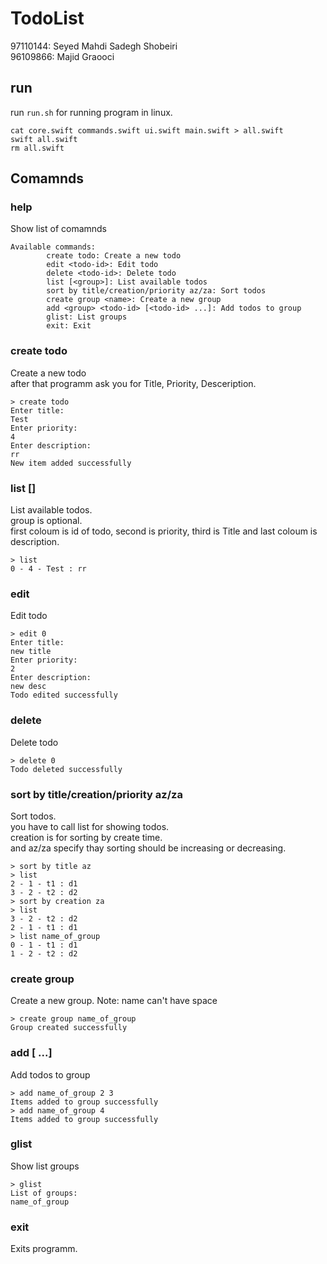 # TodoList

97110144: Seyed Mahdi Sadegh Shobeiri  
96109866: Majid Graooci

## run

run ``run.sh`` for running program in linux.  
```
cat core.swift commands.swift ui.swift main.swift > all.swift
swift all.swift
rm all.swift
```

## Comamnds

### help
Show list of comamnds
```
Available commands:
        create todo: Create a new todo
        edit <todo-id>: Edit todo
        delete <todo-id>: Delete todo
        list [<group>]: List available todos
        sort by title/creation/priority az/za: Sort todos
        create group <name>: Create a new group
        add <group> <todo-id> [<todo-id> ...]: Add todos to group
        glist: List groups
        exit: Exit
```

### create todo
Create a new todo  
after that programm ask you for Title, Priority, Desceription.
```
> create todo
Enter title: 
Test
Enter priority: 
4
Enter description: 
rr
New item added successfully
```

### list [<group>]
List available todos.  
group is optional.  
first coloum is id of todo, second is priority, third is Title and last coloum is description.
```
> list  
0 - 4 - Test : rr
```

### edit <todo-id>
Edit todo  
```
> edit 0
Enter title: 
new title
Enter priority: 
2 
Enter description: 
new desc
Todo edited successfully
```

### delete <todo-id>
Delete todo
```
> delete 0
Todo deleted successfully
```
### sort by title/creation/priority az/za
Sort todos.  
you have to call list for showing todos.  
creation is for sorting by create time.  
and az/za specify thay sorting should be increasing or decreasing.
```
> sort by title az
> list
2 - 1 - t1 : d1
3 - 2 - t2 : d2
> sort by creation za
> list
3 - 2 - t2 : d2
2 - 1 - t1 : d1
> list name_of_group
0 - 1 - t1 : d1
1 - 2 - t2 : d2
```
### create group <name>
Create a new group.
Note: name can't have space
```
> create group name_of_group
Group created successfully
```
### add <group> <todo-id> [<todo-id> ...]
Add todos to group
```
> add name_of_group 2 3
Items added to group successfully
> add name_of_group 4
Items added to group successfully
```
### glist
Show list groups
```
> glist
List of groups:
name_of_group
```
### exit
Exits programm.
